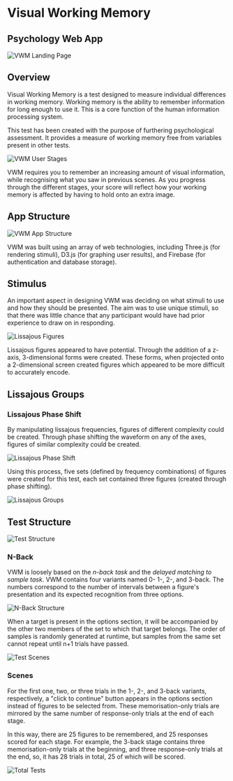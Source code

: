 # Visual Working Memory
## Psychology Web App

![VWM Landing Page](https://mir-s3-cdn-cf.behance.net/project_modules/1400/cd21ef64144681.5ac95f806b35b.jpg)

## Overview
Visual Working Memory is a test designed to measure individual differences in working memory. Working memory is the ability to remember information for long enough to use it. This is a core function of the human information processing system.

This test has been created with the purpose of furthering psychological assessment. It provides a measure of working memory free from variables present in other tests.

![VWM User Stages](https://mir-s3-cdn-cf.behance.net/project_modules/max_1200/49b26464144681.5ac8644fa2c9a.png)

VWM requires you to remember an increasing amount of visual information, while recognising what you saw in previous scenes. As you progress through the different stages, your score will reflect how your working memory is affected by having to hold onto an extra image.

## App Structure

![VWM App Structure](https://mir-s3-cdn-cf.behance.net/project_modules/max_1200/7b1b2964144681.5ac94c699e154.png)

VWM was built using an array of web technologies, including Three.js (for rendering stimuli), D3.js (for graphing user results), and Firebase (for authentication and database storage).

## Stimulus
An important aspect in designing VWM was deciding on what stimuli to use and how they should be presented. The aim was to use unique stimuli, so that there was little chance that any participant would have had prior experience to draw on in responding.

![Lissajous Figures](https://mir-s3-cdn-cf.behance.net/project_modules/max_1200/d195e764144681.5ac89d504518e.png)

Lissajous figures appeared to have potential. Through the addition of a z-axis, 3-dimensional forms were created. These forms, when projected onto a 2-dimensional screen created figures which appeared to be more difficult to accurately encode.

## Lissajous Groups

### Lissajous Phase Shift
By manipulating lissajous frequencies, figures of different complexity could be created. Through phase shifting the waveform on any of the axes, figures of similar complexity could be created.

![Lissajous Phase Shift](https://mir-s3-cdn-cf.behance.net/project_modules/max_1200/567f0a64144681.5ac8a19685c73.png)

Using this process, five sets (defined by frequency combinations) of figures were created for this test, each set contained three figures (created through phase shifting).

![Lissajous Groups](https://mir-s3-cdn-cf.behance.net/project_modules/max_1200/06178464144681.5ac89254644b7.png)

## Test Structure

![Test Structure](https://mir-s3-cdn-cf.behance.net/project_modules/1400/186a6864144681.5ac94db51194d.jpg)

### N-Back
VWM is loosely based on the _n-back task_ and the _delayed matching to sample task_.
VWM contains four variants named 0- 1-, 2-, and 3-back. The numbers correspond to the number of intervals between a figure's presentation and its expected recognition from three options.

![N-Back Structure](https://mir-s3-cdn-cf.behance.net/project_modules/max_1200/29366f64144681.5ac895d9266a8.png)

When a target is present in the options section, it will be accompanied by the other two members of the set to which that target belongs. The order of samples is randomly generated at runtime, but samples from the same set cannot repeat until n+1 trials have passed.

![Test Scenes](https://mir-s3-cdn-cf.behance.net/project_modules/max_1200/4c98f464144681.5ac958344f5da.png)

### Scenes
For the first one, two, or three trials in the 1-, 2-, and 3-back variants, respectively, a "click to continue" button appears in the options section instead of figures to be selected from. These memorisation-only trials are mirrored by the same number of response-only trials at the end of each stage.

In this way, there are 25 figures to be remembered, and 25 responses scored for each stage. For example, the 3-back stage contains three memorisation-only trials at the beginning, and three response-only trials at the end, so, it has 28 trials in total, 25 of which will be scored.

![Total Tests](https://mir-s3-cdn-cf.behance.net/project_modules/1400/fb817464144681.5ac94db511d4e.jpg)
